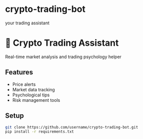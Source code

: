 # crypto-trading-bot
your trading assistant
# 🤖 Crypto Trading Assistant

Real-time market analysis and trading psychology helper

## Features
- Price alerts
- Market data tracking
- Psychological tips
- Risk management tools

## Setup
```bash
git clone https://github.com/username/crypto-trading-bot.git
pip install -r requirements.txt
